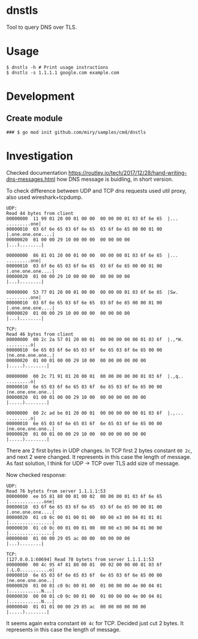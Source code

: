 dnstls
======

Tool to query DNS over TLS.

# Usage

```
$ dnstls -h # Print usage instructions
$ dnstls -s 1.1.1.1 google.com example.com
```

# Development

## Create module

```shell
### $ go mod init github.com/miry/samples/cmd/dnstls
```

# Investigation

Checked documentation https://routley.io/tech/2017/12/28/hand-writing-dns-messages.html how DNS message is buidling, in short version.

To check difference between UDP and TCP dns requests used util proxy, also used wireshark+tcpdump.

```
UDP:
Read 44 bytes from client
00000000  11 99 01 20 00 01 00 00  00 00 00 01 03 6f 6e 65  |... .........one|
00000010  03 6f 6e 65 03 6f 6e 65  03 6f 6e 65 00 00 01 00  |.one.one.one....|
00000020  01 00 00 29 10 00 00 00  00 00 00 00              |...)........|

00000000  86 81 01 20 00 01 00 00  00 00 00 01 03 6f 6e 65  |... .........one|
00000010  03 6f 6e 65 03 6f 6e 65  03 6f 6e 65 00 00 01 00  |.one.one.one....|
00000020  01 00 00 29 10 00 00 00  00 00 00 00              |...)........|

00000000  53 77 01 20 00 01 00 00  00 00 00 01 03 6f 6e 65  |Sw. .........one|
00000010  03 6f 6e 65 03 6f 6e 65  03 6f 6e 65 00 00 01 00  |.one.one.one....|
00000020  01 00 00 29 10 00 00 00  00 00 00 00              |...)........|
```

```
TCP:
Read 46 bytes from client
00000000  00 2c 2a 57 01 20 00 01  00 00 00 00 00 01 03 6f  |.,*W. .........o|
00000010  6e 65 03 6f 6e 65 03 6f  6e 65 03 6f 6e 65 00 00  |ne.one.one.one..|
00000020  01 00 01 00 00 29 10 00  00 00 00 00 00 00        |.....)........|

00000000  00 2c 71 91 01 20 00 01  00 00 00 00 00 01 03 6f  |.,q.. .........o|
00000010  6e 65 03 6f 6e 65 03 6f  6e 65 03 6f 6e 65 00 00  |ne.one.one.one..|
00000020  01 00 01 00 00 29 10 00  00 00 00 00 00 00        |.....)........|

00000000  00 2c ad be 01 20 00 01  00 00 00 00 00 01 03 6f  |.,... .........o|
00000010  6e 65 03 6f 6e 65 03 6f  6e 65 03 6f 6e 65 00 00  |ne.one.one.one..|
00000020  01 00 01 00 00 29 10 00  00 00 00 00 00 00        |.....)........|
```

There are 2 first bytes in UDP changes. In TCP first 2 bytes constant `00 2c`, and next 2 were changed.
It represents in this case the length of message. As fast solution, I think for UDP -> TCP over TLS add size of message.

Now checked response:

```
UDP:
Read 76 bytets from server 1.1.1.1:53
00000000  ee b5 81 80 00 01 00 02  00 00 00 01 03 6f 6e 65  |.............one|
00000010  03 6f 6e 65 03 6f 6e 65  03 6f 6e 65 00 00 01 00  |.one.one.one....|
00000020  01 c0 0c 00 01 00 01 00  00 00 e3 00 04 01 01 01  |................|
00000030  01 c0 0c 00 01 00 01 00  00 00 e3 00 04 01 00 00  |................|
00000040  01 00 00 29 05 ac 00 00  00 00 00 00              |...)........|
```

```
TCP:
[127.0.0.1:60694] Read 78 bytets from server 1.1.1.1:53
00000000  00 4c 95 4f 81 80 00 01  00 02 00 00 00 01 03 6f  |.L.O...........o|
00000010  6e 65 03 6f 6e 65 03 6f  6e 65 03 6f 6e 65 00 00  |ne.one.one.one..|
00000020  01 00 01 c0 0c 00 01 00  01 00 00 00 4e 00 04 01  |............N...|
00000030  00 00 01 c0 0c 00 01 00  01 00 00 00 4e 00 04 01  |............N...|
00000040  01 01 01 00 00 29 05 ac  00 00 00 00 00 00        |.....)........|
```

It seems again extra constant `00 4c` for TCP. Decided just cut 2 bytes.
It represents in this case the length of message.
